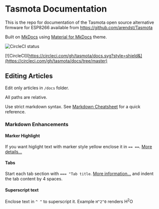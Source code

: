 # Tasmota Documentation
This is the repo for documentation of the Tasmota open source alternative firmware for ESP8266 available from https://github.com/arendst/Tasmota 

Built on [MkDocs](https://www.mkdocs.org/) using [Material for MkDocs](https://squidfunk.github.io/mkdocs-material/) theme.

![CircleCI status](https://circleci.com/gh/tasmota/docs.svg?style=shield)

[![CircleCI](https://circleci.com/gh/tasmota/docs.svg?style=shield&](https://circleci.com/gh/tasmota/docs/tree/master)
## Editing Articles

Edit only articles in `/docs` folder. 

All paths are relative. 

Use strict markdown syntax. See [Markdown Cheatsheet](https://3os.org/markdownCheatSheet/welcome/) for a quick reference.

### Markdown Enhancements

#### Marker Highlight

If you want higlight text with marker style yellow enclose it in `== ==`. [More details...](https://squidfunk.github.io/mkdocs-material/extensions/pymdown/#magiclink)

#### Tabs

Start each tab section with `=== "Tab title`. [More information...](https://facelessuser.github.io/pymdown-extensions/extensions/tabbed/) and indent the tab content by 4 spaces.

#### Superscript text
Enclose text in `^ ^` to superscript it. Example `H^2^0` renders H<sup>2</sup>O